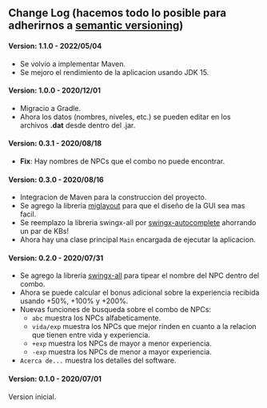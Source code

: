 ## Change Log (hacemos todo lo posible para adherirnos a [semantic versioning](https://semver.org/))

#### Version: 1.1.0 - 2022/05/04
- Se volvio a implementar Maven.
- Se mejoro el rendimiento de la aplicacion usando JDK 15.

#### Version: 1.0.0 - 2020/12/01
- Migracio a Gradle.
- Ahora los datos (nombres, niveles, etc.) se pueden editar en los archivos **.dat** desde dentro del .jar.

#### Version: 0.3.1 - 2020/08/18
- **Fix**: Hay nombres de NPCs que el combo no puede encontrar.

#### Version: 0.3.0 - 2020/08/16
- Integracion de Maven para la construccion del proyecto.
- Se agrego la libreria [miglayout](https://search.maven.org/artifact/com.miglayout/miglayout/3.7.4/jar) para que el diseño de la GUI sea mas facil.
- Se reemplazo la libreria swingx-all por [swingx-autocomplete](https://search.maven.org/artifact/org.swinglabs.swingx/swingx-autocomplete/1.6.5-1/jar) ahorrando un par de KBs!
- Ahora hay una clase principal `Main` encargada de ejecutar la aplicacion.

#### Version: 0.2.0 - 2020/07/31
- Se agrego la libreria [swingx-all](https://search.maven.org/artifact/org.swinglabs.swingx/swingx-all/1.6.5-1/jar) para tipear el nombre del NPC dentro del combo.
- Ahora se puede calcular el bonus adicional sobre la experiencia recibida usando +50%, +100% y +200%.
- Nuevas funciones de busqueda sobre el combo de NPCs:
  - `abc` muestra los NPCs alfabeticamente.
  - `vida/exp` muestra los NPCs que mejor rinden en cuanto a la relacion que tienen entre vida y experiencia.
  - `+exp` muestra los NPCs de mayor a menor experiencia.
  - `-exp` muestra los NPCs de menor a mayor experiencia.
- `Acerca de...` muestra los detalles del software.

#### Version: 0.1.0 - 2020/07/01
Version inicial.

